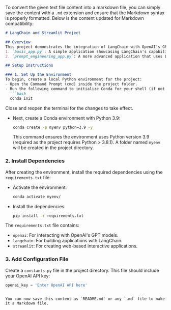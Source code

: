 To convert the given text file content into a markdown file, you can simply save the content with a `.md` extension and ensure that the Markdown syntax is properly formatted. Below is the content updated for Markdown compatibility:

```markdown
# LangChain and Streamlit Project

## Overview
This project demonstrates the integration of LangChain with OpenAI's GPT models to create interactive applications using Streamlit. It includes two main applications:
1. `basic_app.py`: A simple application showcasing LangChain's capabilities without using advanced features like prompt engineering or memory.
2. `prompt_engineering_app.py`: A more advanced application that uses LangChain's prompt templates, memory, and sequential chains to build a dynamic and context-aware celebrity search app.

## Setup Instructions

### 1. Set Up the Environment
To begin, create a local Python environment for the project:
- Open the Command Prompt (cmd) inside the project folder.
- Run the following command to initialize Conda for your shell (if not already done):
  ```bash
  conda init
  ```
  Close and reopen the terminal for the changes to take effect.

- Next, create a Conda environment with Python 3.9:
  ```bash
  conda create -p myenv python=3.9 -y
  ```
  This command ensures the environment uses Python version 3.9 (required as the project requires Python > 3.8.1). A folder named `myenv` will be created in the project directory.

### 2. Install Dependencies
After creating the environment, install the required dependencies using the `requirements.txt` file:
- Activate the environment:
  ```bash
  conda activate myenv/
  ```
- Install the dependencies:
  ```bash
  pip install -r requirements.txt
  ```
The `requirements.txt` file contains:
- `openai`: For interacting with OpenAI's GPT models.
- `langchain`: For building applications with LangChain.
- `streamlit`: For creating web-based interactive applications.

### 3. Add Configuration File
Create a `constants.py` file in the project directory. This file should include your OpenAI API key:
```python
openai_key = 'Enter OpenAI API here'
```
```

You can now save this content as `README.md` or any `.md` file to make it a Markdown file.